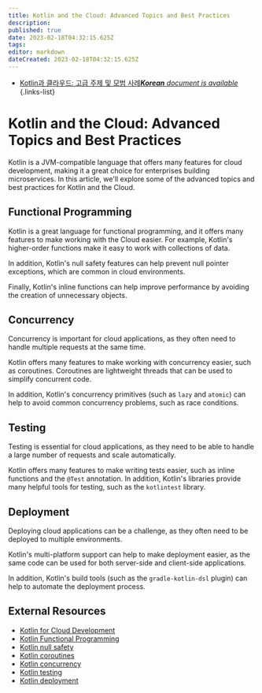 ```yaml
---
title: Kotlin and the Cloud: Advanced Topics and Best Practices
description: 
published: true
date: 2023-02-18T04:32:15.625Z
tags: 
editor: markdown
dateCreated: 2023-02-18T04:32:15.625Z
---
```


- [Kotlin과 클라우드: 고급 주제 및 모범 사례***Korean** document is available*](/ko/Knowledge-base/Kotlin/kotlin-and-the-cloud-advanced-topics-and-best-practices)
{.links-list}


# Kotlin and the Cloud: Advanced Topics and Best Practices

Kotlin is a JVM-compatible language that offers many features for cloud development, making it a great choice for enterprises building microservices. In this article, we'll explore some of the advanced topics and best practices for Kotlin and the Cloud.

## Functional Programming

Kotlin is a great language for functional programming, and it offers many features to make working with the Cloud easier. For example, Kotlin's higher-order functions make it easy to work with collections of data.

In addition, Kotlin's null safety features can help prevent null pointer exceptions, which are common in cloud environments.

Finally, Kotlin's inline functions can help improve performance by avoiding the creation of unnecessary objects.

## Concurrency

Concurrency is important for cloud applications, as they often need to handle multiple requests at the same time.

Kotlin offers many features to make working with concurrency easier, such as coroutines. Coroutines are lightweight threads that can be used to simplify concurrent code.

In addition, Kotlin's concurrency primitives (such as `lazy` and `atomic`) can help to avoid common concurrency problems, such as race conditions.

## Testing

Testing is essential for cloud applications, as they need to be able to handle a large number of requests and scale automatically.

Kotlin offers many features to make writing tests easier, such as inline functions and the `@Test` annotation. In addition, Kotlin's libraries provide many helpful tools for testing, such as the `kotlintest` library.

## Deployment

Deploying cloud applications can be a challenge, as they often need to be deployed to multiple environments.

Kotlin's multi-platform support can help to make deployment easier, as the same code can be used for both server-side and client-side applications.

In addition, Kotlin's build tools (such as the `gradle-kotlin-dsl` plugin) can help to automate the deployment process.

## External Resources

- [Kotlin for Cloud Development](https://kotlinlang.org/docs/tutorials/cloud-development.html)
- [Kotlin Functional Programming](https://kotlinlang.org/docs/reference/functional-programming.html)
- [Kotlin null safety](https://kotlinlang.org/docs/reference/null-safety.html)
- [Kotlin coroutines](https://kotlinlang.org/docs/reference/coroutines-overview.html)
- [Kotlin concurrency](https://kotlinlang.org/docs/reference/coroutines-overview.html)
- [Kotlin testing](https://kotlinlang.org/docs/reference/testing.html)
- [Kotlin deployment](https://kotlinlang.org/docs/reference/deployment.html)